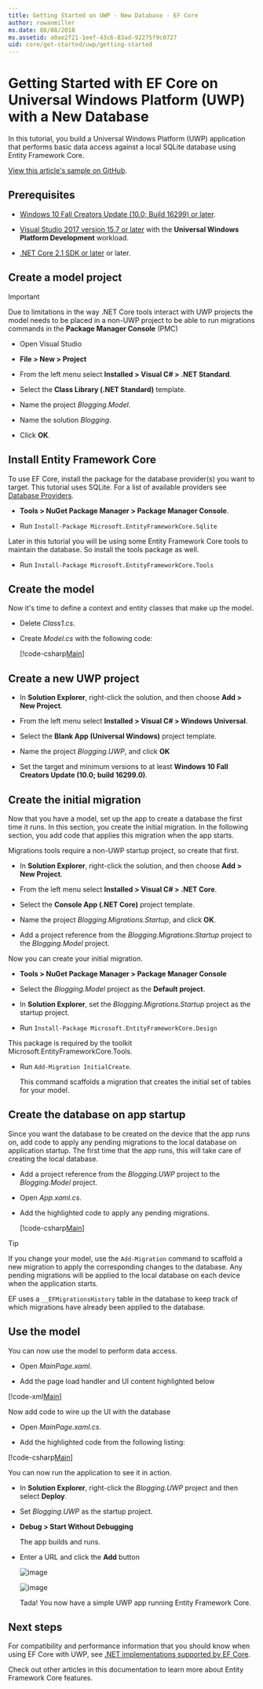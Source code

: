 ```yaml
---
title: Getting Started on UWP - New Database - EF Core
author: rowanmiller
ms.date: 08/08/2018
ms.assetid: a0ae2f21-1eef-43c6-83ad-92275f9c0727
uid: core/get-started/uwp/getting-started
---
```


# Getting Started with EF Core on Universal Windows Platform (UWP) with a New Database

In this tutorial, you build a Universal Windows Platform (UWP) application that performs basic data access against a local SQLite database using Entity Framework Core.

[View this article's sample on GitHub](https://github.com/aspnet/EntityFramework.Docs/tree/master/samples/core/GetStarted/UWP).

## Prerequisites

* [Windows 10 Fall Creators Update (10.0; Build 16299) or later](https://support.microsoft.com/en-us/help/4027667/windows-update-windows-10).

* [Visual Studio 2017 version 15.7 or later](https://www.visualstudio.com/downloads/) with the **Universal Windows Platform Development** workload.

* [.NET Core 2.1 SDK or later](https://www.microsoft.com/net/core) or later.

## Create a model project

> [!IMPORTANT]
> Due to limitations in the way .NET Core tools interact with UWP projects the model needs to be placed in a non-UWP project to be able to run migrations commands in the **Package Manager Console** (PMC)

* Open Visual Studio

* **File > New > Project**

* From the left menu select **Installed > Visual C# > .NET Standard**.

* Select the **Class Library (.NET Standard)** template.

* Name the project *Blogging.Model*.

* Name the solution *Blogging*.

* Click **OK**.

## Install Entity Framework Core

To use EF Core, install the package for the database provider(s) you want to target. This tutorial uses SQLite. For a list of available providers see [Database Providers](../../providers/index.md).

* **Tools > NuGet Package Manager > Package Manager Console**.

* Run `Install-Package Microsoft.EntityFrameworkCore.Sqlite`

Later in this tutorial you will be using some Entity Framework Core tools to maintain the database. So install the tools package as well.

* Run `Install-Package Microsoft.EntityFrameworkCore.Tools`

## Create the model

Now it's time to define a context and entity classes that make up the model.

* Delete *Class1.cs*.

* Create *Model.cs* with the following code:

  [!code-csharp[Main](../../../../samples/core/GetStarted/UWP/Blogging.Model/Model.cs)]

## Create a new UWP project

* In **Solution Explorer**, right-click the solution, and then choose **Add > New Project**.

* From the left menu select **Installed > Visual C# > Windows Universal**.

* Select the **Blank App (Universal Windows)** project template.

* Name the project *Blogging.UWP*, and click **OK**

* Set the target and minimum versions to at least **Windows 10 Fall Creators Update (10.0; build 16299.0)**.

## Create the initial migration

Now that you have a model, set up the app to create a database the first time it runs. In this section, you create the initial migration. In the following section, you add code that applies this migration when the app starts.

Migrations tools require a non-UWP startup project, so create that first.

* In **Solution Explorer**, right-click the solution, and then choose **Add > New Project**.

* From the left menu select **Installed > Visual C# > .NET Core**.

* Select the **Console App (.NET Core)** project template.

* Name the project *Blogging.Migrations.Startup*, and click **OK**.

* Add a project reference from the *Blogging.Migrations.Startup* project to the *Blogging.Model* project.

Now you can create your initial migration.

* **Tools > NuGet Package Manager > Package Manager Console**

* Select the *Blogging.Model* project as the **Default project**.

* In **Solution Explorer**, set the *Blogging.Migrations.Startup* project as the startup project.

* Run `Install-Package Microsoft.EntityFrameworkCore.Design`

This package is required by the toolkit Microsoft.EntityFrameworkCore.Tools.

* Run `Add-Migration InitialCreate`.

  This command scaffolds a migration that creates the initial set of tables for your model.

## Create the database on app startup

Since you want the database to be created on the device that the app runs on, add code to apply any pending migrations to the local database on application startup. The first time that the app runs, this will take care of creating the local database.

* Add a project reference from the *Blogging.UWP* project to the *Blogging.Model* project.

* Open *App.xaml.cs*.

* Add the highlighted code to apply any pending migrations.

  [!code-csharp[Main](../../../../samples/core/GetStarted/UWP/Blogging.UWP/App.xaml.cs?highlight=1-2,26-29)]

> [!TIP]  
> If you change your model, use the `Add-Migration` command to scaffold a new migration to apply the corresponding changes to the database. Any pending migrations will be applied to the local database on each device when the application starts.
>
>EF uses a `__EFMigrationsHistory` table in the database to keep track of which migrations have already been applied to the database.

## Use the model

You can now use the model to perform data access.

* Open *MainPage.xaml*.

* Add the page load handler and UI content highlighted below

[!code-xml[Main](../../../../samples/core/GetStarted/UWP/Blogging.UWP/MainPage.xaml?highlight=9,11-23)]

Now add code to wire up the UI with the database

* Open *MainPage.xaml.cs*.

* Add the highlighted code from the following listing:

[!code-csharp[Main](../../../../samples/core/GetStarted/UWP/Blogging.UWP/MainPage.xaml.cs?highlight=1,31-49)]

You can now run the application to see it in action.

* In **Solution Explorer**, right-click the *Blogging.UWP* project and then select **Deploy**.

* Set *Blogging.UWP* as the startup project.

* **Debug > Start Without Debugging**

  The app builds and runs.

* Enter a URL and click the **Add** button

  ![image](_static/create.png)

  ![image](_static/list.png)

  Tada! You now have a simple UWP app running Entity Framework Core.

## Next steps

For compatibility and performance information that you should know when using EF Core with UWP, see [.NET implementations supported by EF Core](../../platforms/index.md#universal-windows-platform).

Check out other articles in this documentation to learn more about Entity Framework Core features.
